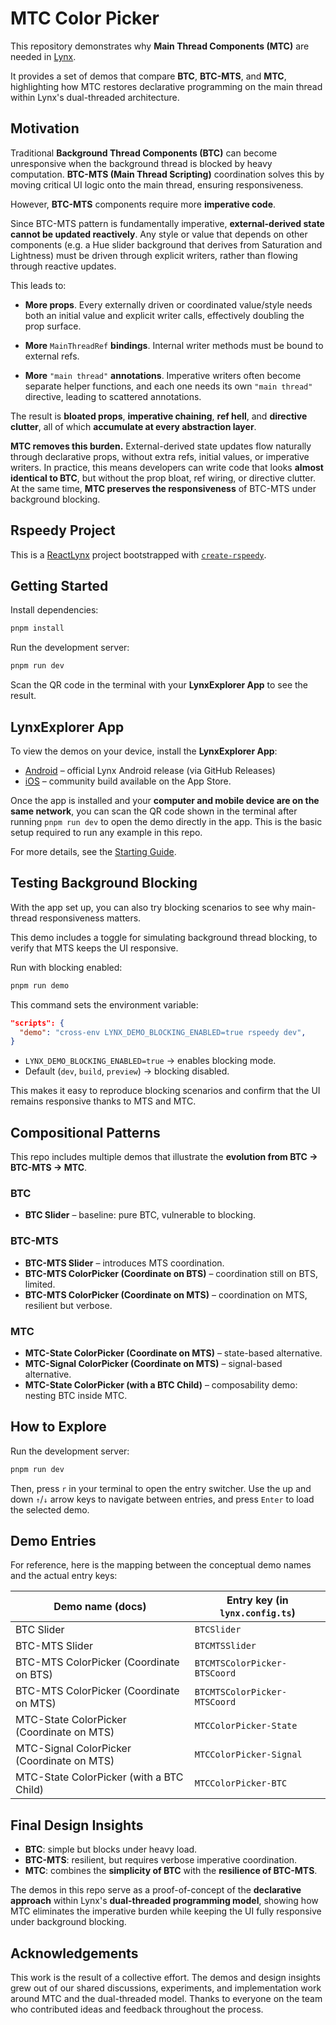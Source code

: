# MTC Color Picker

This repository demonstrates why **Main Thread Components (MTC)** are needed in [Lynx](https://lynxjs.org).

It provides a set of demos that compare **BTC**, **BTC-MTS**, and **MTC**, highlighting how MTC restores declarative programming on the main thread within Lynx's dual-threaded architecture.

## Motivation

Traditional **Background Thread Components (BTC)** can become unresponsive when the background thread is blocked by heavy computation.
**BTC-MTS (Main Thread Scripting)** coordination solves this by moving critical UI logic onto the main thread, ensuring responsiveness.

However, **BTC-MTS** components require more **imperative code**.

Since BTC-MTS pattern is fundamentally imperative, **external-derived state cannot be updated reactively**. Any style or value that depends on other components (e.g. a Hue slider background that derives from Saturation and Lightness) must be driven through explicit writers, rather than flowing through reactive updates.

This leads to:

- **More props**. Every externally driven or coordinated value/style needs both an initial value and explicit writer calls, effectively doubling the prop surface.

- **More** `MainThreadRef` **bindings**. Internal writer methods must be bound to external refs.

- **More** `"main thread"` **annotations**. Imperative writers often become separate helper functions, and each one needs its own `"main thread"` directive, leading to scattered annotations.

The result is **bloated props**, **imperative chaining**, **ref hell**, and **directive clutter**, all of which **accumulate at every abstraction layer**.

**MTC removes this burden.** External-derived state updates flow naturally through declarative props, without extra refs, initial values, or imperative writers. In practice, this means developers can write code that looks **almost identical to BTC**, but without the prop bloat, ref wiring, or directive clutter. At the same time, **MTC preserves the responsiveness** of BTC-MTS under background blocking.

## Rspeedy Project

This is a [ReactLynx](https://lynxjs.org/react/) project bootstrapped with [`create-rspeedy`](https://lynxjs.org/rspeedy/).

## Getting Started

Install dependencies:

```bash
pnpm install
```

Run the development server:

```bash
pnpm run dev
```

Scan the QR code in the terminal with your **LynxExplorer App** to see the result.

## LynxExplorer App

To view the demos on your device, install the **LynxExplorer App**:

- [Android](https://github.com/lynx-family/lynx/releases/latest) – official Lynx Android release (via GitHub Releases)
- [iOS](https://apps.apple.com/ca/app/lynx-go-dev-explorer/id6743227790) – community build available on the App Store.

Once the app is installed and your **computer and mobile device are on the same network**, you can scan the QR code shown in the terminal after running `pnpm run dev` to open the demo directly in the app.
This is the basic setup required to run any example in this repo.

For more details, see the [Starting Guide](https://lynxjs.org/guide/start/quick-start.html).

## Testing Background Blocking

With the app set up, you can also try blocking scenarios to see why main-thread responsiveness matters.

This demo includes a toggle for simulating background thread blocking, to verify that MTS keeps the UI responsive.

Run with blocking enabled:

```bash
pnpm run demo
```

This command sets the environment variable:

```json
"scripts": {
  "demo": "cross-env LYNX_DEMO_BLOCKING_ENABLED=true rspeedy dev",
}
```

- `LYNX_DEMO_BLOCKING_ENABLED=true` → enables blocking mode.
- Default (`dev`, `build`, `preview`) → blocking disabled.

This makes it easy to reproduce blocking scenarios and confirm that the UI remains responsive thanks to MTS and MTC.

## Compositional Patterns

This repo includes multiple demos that illustrate the **evolution from BTC → BTC-MTS → MTC**.

### BTC

- **BTC Slider** – baseline: pure BTC, vulnerable to blocking.

### BTC-MTS

- **BTC-MTS Slider** – introduces MTS coordination.
- **BTC-MTS ColorPicker (Coordinate on BTS)** – coordination still on BTS, limited.
- **BTC-MTS ColorPicker (Coordinate on MTS)** – coordination on MTS, resilient but verbose.

### MTC

- **MTC-State ColorPicker (Coordinate on MTS)** – state-based alternative.
- **MTC-Signal ColorPicker (Coordinate on MTS)** – signal-based alternative.
- **MTC-State ColorPicker (with a BTC Child)** – composability demo: nesting BTC inside MTC.

## How to Explore

Run the development server:

```bash
pnpm run dev
```

Then, press `r` in your terminal to open the entry switcher. Use the up and down `↑`/`↓` arrow keys to navigate between entries, and press `Enter` to load the selected demo.

## Demo Entries

For reference, here is the mapping between the conceptual demo names and the actual entry keys:

| Demo name (docs)                           | Entry key (in `lynx.config.ts`) |
| ------------------------------------------ | ------------------------------- |
| BTC Slider                                 | `BTCSlider`                     |
| BTC-MTS Slider                             | `BTCMTSSlider`                  |
| BTC-MTS ColorPicker (Coordinate on BTS)    | `BTCMTSColorPicker-BTSCoord`    |
| BTC-MTS ColorPicker (Coordinate on MTS)    | `BTCMTSColorPicker-MTSCoord`    |
| MTC-State ColorPicker (Coordinate on MTS)  | `MTCColorPicker-State`          |
| MTC-Signal ColorPicker (Coordinate on MTS) | `MTCColorPicker-Signal`         |
| MTC-State ColorPicker (with a BTC Child)   | `MTCColorPicker-BTC`            |

## Final Design Insights

- **BTC**: simple but blocks under heavy load.
- **BTC-MTS**: resilient, but requires verbose imperative coordination.
- **MTC**: combines the **simplicity of BTC** with the **resilience of BTC-MTS**.

The demos in this repo serve as a proof-of-concept of the **declarative approach** within Lynx's **dual-threaded programming model**, showing how MTC eliminates the imperative burden while keeping the UI fully responsive under background blocking.

## Acknowledgements

This work is the result of a collective effort. The demos and design insights grew out of our shared discussions, experiments, and implementation work around MTC and the dual-threaded model. Thanks to everyone on the team who contributed ideas and feedback throughout the process.
